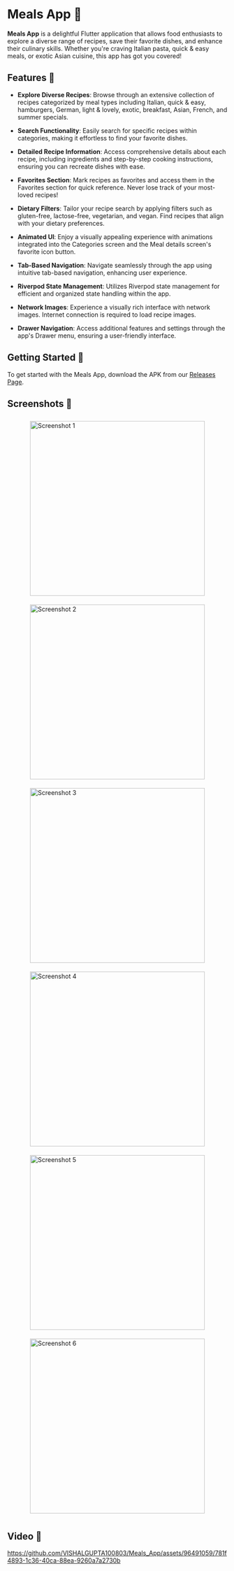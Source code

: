 # Meals App 🍲



**Meals App** is a delightful Flutter application that allows food enthusiasts to explore a diverse range of recipes, save their favorite dishes, and enhance their culinary skills. Whether you're craving Italian pasta, quick & easy meals, or exotic Asian cuisine, this app has got you covered!

## Features 🌟

- **Explore Diverse Recipes**: Browse through an extensive collection of recipes categorized by meal types including Italian, quick & easy, hamburgers, German, light & lovely, exotic, breakfast, Asian, French, and summer specials.

- **Search Functionality**: Easily search for specific recipes within categories, making it effortless to find your favorite dishes.

- **Detailed Recipe Information**: Access comprehensive details about each recipe, including ingredients and step-by-step cooking instructions, ensuring you can recreate dishes with ease.

- **Favorites Section**: Mark recipes as favorites and access them in the Favorites section for quick reference. Never lose track of your most-loved recipes!

- **Dietary Filters**: Tailor your recipe search by applying filters such as gluten-free, lactose-free, vegetarian, and vegan. Find recipes that align with your dietary preferences.

- **Animated UI**: Enjoy a visually appealing experience with animations integrated into the Categories screen and the Meal details screen's favorite icon button.

- **Tab-Based Navigation**: Navigate seamlessly through the app using intuitive tab-based navigation, enhancing user experience.

- **Riverpod State Management**: Utilizes Riverpod state management for efficient and organized state handling within the app.

- **Network Images**: Experience a visually rich interface with network images. Internet connection is required to load recipe images.

- **Drawer Navigation**: Access additional features and settings through the app's Drawer menu, ensuring a user-friendly interface.

## Getting Started 🚀

To get started with the Meals App, download the APK from our [Releases Page](https://github.com/VISHALGUPTA100803/Meals_App/releases/tag/v1.0.0).

## Screenshots 📸

<div style="display:flex; flex-wrap: wrap; justify-content: center;">
  <img src="https://github.com/VISHALGUPTA100803/Meals_App/assets/96491059/04762b61-6d40-48cc-9f54-48d5471bc7e0" alt="Screenshot 1" width="400" style="margin: 10px;"/>
  <img src="https://github.com/VISHALGUPTA100803/Meals_App/assets/96491059/7a8f3fa1-0ee1-4176-bfd4-b2736f6faae3" alt="Screenshot 2" width="400" style="margin: 10px;"/>
</div>

<div style="display:flex; flex-wrap: wrap; justify-content: center;">
  <img src="https://github.com/VISHALGUPTA100803/Meals_App/assets/96491059/e8a97439-5ee6-474d-bcdc-a1ff9c6dd3c8" alt="Screenshot 3" width="400" style="margin: 10px;"/>
  <img src="https://github.com/VISHALGUPTA100803/Meals_App/assets/96491059/e9ac21cb-d16c-4698-96b4-b72cc9022a8c" alt="Screenshot 4" width="400" style="margin: 10px;"/>
</div>

<div style="display:flex; flex-wrap: wrap; justify-content: center;">
  <img src="https://github.com/VISHALGUPTA100803/Meals_App/assets/96491059/1e8136cc-a579-45d4-bbef-e38e96899758" alt="Screenshot 5" width="400" style="margin: 10px;"/>
  <img src="https://github.com/VISHALGUPTA100803/Meals_App/assets/96491059/a0742e53-efbe-4892-9a56-465079f331cb" alt="Screenshot 6" width="400" style="margin: 10px;"/>
</div>




## Video 📸










https://github.com/VISHALGUPTA100803/Meals_App/assets/96491059/781f4893-1c36-40ca-88ea-9260a7a2730b



